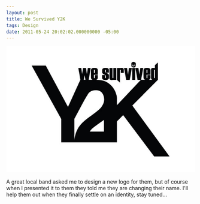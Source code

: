 ```yaml
---
layout: post
title: We Survived Y2K
tags: Design
date: 2011-05-24 20:02:02.000000000 -05:00
---
```

<img src="/images/y2k.jpg" alt="We Survived Y2K" />

<p>A great local band asked me to design a new logo for them, but of course when I presented it to them they told me they are changing their name.  I'll help them out when they finally settle on an identity, stay tuned...</p>

